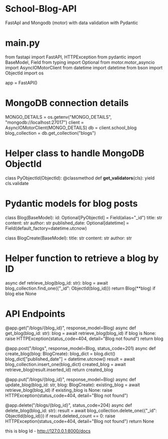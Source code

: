 # School-Blog-API
FastApI and Mongodb (motor) with data validation with Pydantic
# main.py
from fastapi import FastAPI, HTTPException
from pydantic import BaseModel, Field
from typing import Optional
from motor.motor_asyncio import AsyncIOMotorClient
from datetime import datetime
from bson import ObjectId
import os

app = FastAPI()

# MongoDB connection details
MONGO_DETAILS = os.getenv("MONGO_DETAILS", "mongodb://localhost:27017")
client = AsyncIOMotorClient(MONGO_DETAILS)
db = client.school_blog
blog_collection = db.get_collection("blogs")

# Helper class to handle MongoDB ObjectId
class PyObjectId(ObjectId):
    @classmethod
    def __get_validators__(cls):
        yield cls.validate

# Pydantic models for blog posts
class Blog(BaseModel):
    id: Optional[PyObjectId] = Field(alias="_id")
    title: str
    content: str
    author: str
    published_date: Optional[datetime] = Field(default_factory=datetime.utcnow)

class BlogCreate(BaseModel):
    title: str
    content: str
    author: str

# Helper function to retrieve a blog by ID
async def retrieve_blog(blog_id: str):
    blog = await blog_collection.find_one({"_id": ObjectId(blog_id)})
    return Blog(**blog) if blog else None

# API Endpoints
@app.get("/blogs/{blog_id}", response_model=Blog)
async def get_blog(blog_id: str):
    blog = await retrieve_blog(blog_id)
    if blog is None:
        raise HTTPException(status_code=404, detail="Blog not found")
    return blog

@app.post("/blogs", response_model=Blog, status_code=201)
async def create_blog(blog: BlogCreate):
    blog_dict = blog.dict()
    blog_dict["published_date"] = datetime.utcnow()
    result = await blog_collection.insert_one(blog_dict)
    created_blog = await retrieve_blog(result.inserted_id)
    return created_blog

@app.put("/blogs/{blog_id}", response_model=Blog)
async def update_blog(blog_id: str, blog: BlogCreate):
    existing_blog = await retrieve_blog(blog_id)
    if existing_blog is None:
        raise HTTPException(status_code=404, detail="Blog not found")

@app.delete("/blogs/{blog_id}", status_code=204)
async def delete_blog(blog_id: str):
    result = await blog_collection.delete_one({"_id": ObjectId(blog_id)})
    if result.deleted_count == 0:
        raise HTTPException(status_code=404, detail="Blog not found")
    return None

    
this is blog Id - http://127.0.0.1:8000/docs

